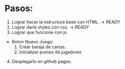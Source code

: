 # Pasos:

1. Lograr hacer la estructura base con HTML. -> READY
2. Lograr darle styles con css. -> READY
3. Lograr que funcione con js.

- Boton Nuevo Juego:
  1. Crear baraja de cartas.
  2. Inicializar puntos de jugadores

4. Desplegarlo en github pages.
